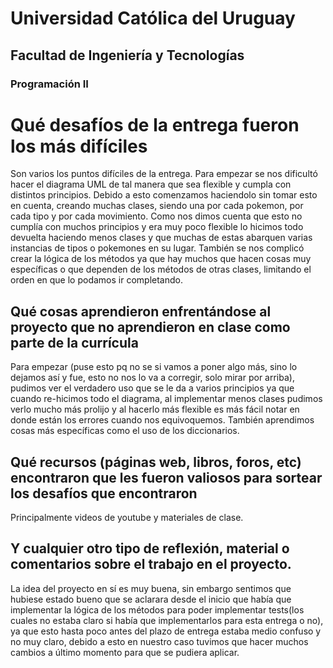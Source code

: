 

# Universidad Católica del Uruguay

## Facultad de Ingeniería y Tecnologías

### Programación II

# Qué desafíos de la entrega fueron los más difíciles

Son varios los puntos difíciles de la entrega. Para empezar se nos dificultó hacer el diagrama UML de tal manera que sea flexible y cumpla con distintos principios. Debido a esto comenzamos haciendolo sin tomar esto en cuenta, creando muchas clases, siendo una por cada pokemon, por cada tipo y por cada movimiento. Como nos dimos cuenta que esto no cumplía con muchos principios y era muy poco flexible lo hicimos todo devuelta haciendo menos clases y que muchas de estas abarquen varias instancias de tipos o pokemones en su lugar. 
También se nos complicó crear la lógica de los métodos ya que hay muchos que hacen cosas muy específicas o que dependen de los métodos de otras clases, limitando el orden en que lo podamos ir completando. 

## Qué cosas aprendieron enfrentándose al proyecto que no aprendieron en clase como parte de la currícula

Para empezar (puse esto pq no se si vamos a poner algo más, sino lo dejamos así y fue, esto no nos lo va a corregir, solo mirar por arriba), pudimos ver el verdadero uso que se le da a varios principios ya que cuando re-hicimos todo el diagrama, al implementar menos clases pudimos verlo mucho más prolijo y al hacerlo más flexible es más fácil notar en donde están los errores cuando nos equivoquemos. También aprendimos cosas más específicas como el uso de los diccionarios. 

## Qué recursos (páginas web, libros, foros, etc) encontraron que les fueron valiosos para sortear los desafíos que encontraron

Principalmente videos de youtube y materiales de clase.

## Y cualquier otro tipo de reflexión, material o comentarios sobre el trabajo en el proyecto.

La idea del proyecto en sí es muy buena, sin embargo sentimos que hubiese estado bueno que se aclarara desde el inicio que había que implementar la lógica de los métodos para poder implementar tests(los cuales no estaba claro si había que implementarlos para esta entrega o no), ya que esto hasta poco antes del plazo de entrega estaba medio confuso y no muy claro, debido a esto en nuestro caso tuvimos que hacer muchos cambios a último momento para que se pudiera aplicar. 














